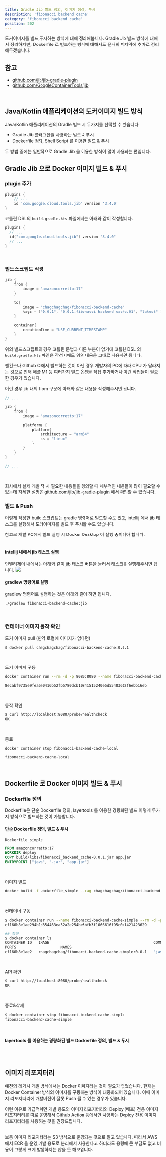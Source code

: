 ```yaml
---
title: Gradle Jib 빌드 정의, 이미지 생성, 푸시
description: 'fibonacci backend cache'
category: 'fibonacci backend cache'
position: 202
---
```


도커이미지를 빌드,푸시하는 방식에 대해 정리해봅니다. Gradle Jib 빌드 방식에 대해서 정리하지만, Dockerfile 로 빌드하는 방식에 대해서도 문서의 마지막에 추가로 정리해두겠습니다.

## 참고
- [github.com/jib/jib-gradle-plugin](https://github.com/GoogleContainerTools/jib/tree/master/jib-gradle-plugin)
- [github.com/GoogleContainerTools/jib](https://github.com/GoogleContainerTools/jib)
<br>


## Java/Kotlin 애플리케이션의 도커이미지 빌드 방식
Java/Kotlin 애플리케이션의 Gradle 빌드 시 두가지를 선택할 수 있습니다
- Gradle Jib 플러그인을 사용하는 빌드 & 푸시
- Dockerfile 정의, Shell Script 를 이용한 빌드 & 푸시

두 방법 중에는 일반적으로 Gradle Jib 을 이용한 방식이 많이 사용되는 편입니다.
<br>

## Gradle Jib 으로 Docker 이미지 빌드 & 푸시
### plugin 추가
```groovy
plugins {
    // ...
	id 'com.google.cloud.tools.jib' version '3.4.0'
}
```

코틀린 DSL의 `build.gradle.kts` 파일에서는 아래와 같이 작성합니다.
```kotlin
plugins {
  // ...
  id("com.google.cloud.tools.jib") version "3.4.0"
  // ...
}
``` 
<br>

### 빌드스크립트 작성
```groovy
jib {
	from {
		image = "amazoncorretto:17"
	}

	to{
		image = "chagchagchag/fibonacci-backend-cache"
		tags = ["0.0.1", "0.0.1.fibonacci-backend-cache.01", "latest" ]
	}

	container{
		creationTime = "USE_CURRENT_TIMESTAMP"
	}
}
```

위의 빌드스크립트의 경우 코틀린 문법과 다른 부분이 없기에 코틀린 DSL 의 `build.gradle.kts` 파일을 작성시에도 위의 내용을 그대로 사용하면 됩니다.

젠킨스나 Github CI에서 빌드하는 것이 아닌 경우 개발자의 PC에 따라 CPU 가 달라지는 것으로 인해 애플 M1 등 여러가지 빌드 옵션을 직접 추가하거나 이런 작업들이 필요한 경우가 있습니다.

이런 경우 jib 내의 from 구문에 아래와 같은 내용을 작성해주시면 됩니다.
```groovy
// ...

jib {
    from {
        image = "amazoncorretto:17"

        platforms {
            platform{
                architecture = "arm64"
                os = "linux"
            }
        }
    }
}

// ...
```
<br>


회사에서 실제 개발 작 시 필요한 내용들을 정의할 때 세부적인 내용들이 많이 필요할 수 있는데 자세한 설명은 [github.com/jib/jib-gradle-plugin](https://github.com/GoogleContainerTools/jib/tree/master/jib-gradle-plugin) 에서 확인할 수 있습니다.
<br>


### 빌드 & Push
이렇게 작성한 build 스크립트는 gradle 명령어로 빌드할 수도 있고, intellij 에서 jib 태스크를 실행해서 도커이미지를 빌드 후 푸시할 수도 있습니다.<br>

참고로 개발 PC에서 빌드 실행 시 Docker Desktop 이 실행 중이어야 합니다.<br>
<br>


#### intellij 내에서 jib 태스크 실행
인텔리제이 내에서는 아래와 같이 jib 태스크 버튼을 눌러서 태스크를 실행해주시면 됩니다.
<img src="https://raw.githubusercontent.com/chagchagchag/fibonacci-backend-docs/main/static/img/202-BACKEND-CACHE-JIB-BUILD/1.png"/>
<br>


#### gradlew 명령어로 실행
gradlew 명령어로 실행하는 것은 아래와 같이 하면 됩니다.
```bash
./gradlew fibonacci-backend-cache:jib
```
<br>

### 컨테이너 이미지 동작 확인
도커 이미지 pull (만약 로컬에 이미지가 없다면)
```bash
$ docker pull chagchagchag/fibonacci-backend-cache:0.0.1
```
<br>

도커 이미지 구동
```bash
docker container run --rm -d -p 8080:8080 --name fibonacci-backend-cache-local chagchagchag/fibonacci-backend-cache:0.0.1

8ecabf9735e9fea5a0416b52fb5780dcb10841515240e5d55483612f6ebb16eb
```
<br>

동작 확인
```bash
$ curl http://localhost:8080/probe/healthcheck
OK
```
<br>

종료
```bash
docker container stop fibonacci-backend-cache-local

fibonacci-backend-cache-local
```
<br>


## Dockerfile 로 Docker 이미지 빌드 & 푸시

### Dockerfile 정의
Dockerfile은 단순 Dockerfile 정의, layertools 를 이용한 경량화된 빌드 이렇게 두가지 방식으로 빌드하는 것이 가능합니다.

#### 단순 Dockerfile 정의, 빌드 & 푸시
`Dockerfile_simple`
```Dockerfile
FROM amazoncorretto:17
WORKDIR deploy
COPY build/libs/fibonacci_backend_cache-0.0.1.jar app.jar
ENTRYPOINT ["java", "-jar", "app.jar"]
```
<br>

이미지 빌드
```bash
docker build -f Dockerfile_simple --tag chagchagchag/fibonacci-backend-cache-simple:0.0.1 .
```
<br>

컨테이너 구동
```bash
$ docker container run --name fibonacci-backend-cache-simple --rm -d -p 8080:8080 chagchagchag/fibonacci-backend-cache-simple:0.0.1
cf160b8e1ae294b1d354463ea52a2e254be3bfb3f1066616f95c0e1421423629

## 확인
$ docker container ls
CONTAINER ID   IMAGE                                               COMMAND               CREATED         STATUS
PORTS                    NAMES
cf160b8e1ae2   chagchagchag/fibonacci-backend-cache-simple:0.0.1   "java -jar app.jar"   6 seconds ago   Up 4 seconds   0.0.0.0:8080->8080/tcp   fibonacci-backend-cache-simple
```
<br>

API 확인
```bash
$ curl http://localhost:8080/probe/healthcheck
OK
```
<br>

종료&삭제
```bash
$ docker container stop fibonacci-backend-cache-simple
fibonacci-backend-cache-simple
```
<br>


#### layertools 를 이용하는 경량화된 빌드 Dockerfile 정의, 빌드 & 푸시
```bash
```
<br>

## 이미지 리포지터리
예전의 레거시 개발 방식에서는 Docker 이미지라는 것이 필요가 없었습니다. 현재는 Docker Container 방식의 이미지를 구동하는 방식이 대중화되어 있습니다. 이때 이미지 리포지터리에 개발버전이 잘못 Push 될 수 있는 경우가 있습니다.<br>

이런 이유로 가급적이면 개발 용도의 이미지 리포지터리와 Deploy (배포) 전용 이미지 리포지터리를 따로 운영해서 Github Action 등에서만 사용하는 Deploy 전용 이미지 리포지터리를 사용하는 것을 권장드립니다.<br>
<br>

보통 이미지 리포지터리는 S3 방식으로 운영되는 것으로 알고 있습니다. 따라서 AWS에서 ECR 을 운영,개발 용도로 분리해서 사용한다고 하더라도 용량에 큰 부담도 없고 비용이 그렇게 크게 발생하지는 않을 듯 해보입니다.<br>
<br>

